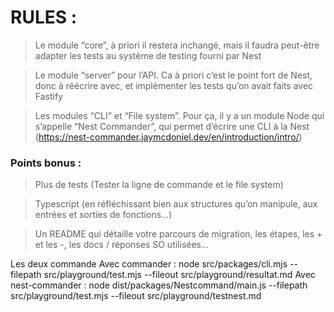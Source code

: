 # RULES :

> Le module “core”, à priori il restera inchangé, mais il faudra peut-être adapter les tests au système de testing fourni par Nest

> Le module “server” pour l’API. Ca à priori c’est le point fort de Nest, donc à réécrire avec, et implémenter les tests qu’on avait faits avec Fastify

> Les modules “CLI” et “File system”. Pour ça, il y a un module Node qui s’appelle “Nest Commander”, qui permet d’écrire une CLI à la Nest (https://nest-commander.jaymcdoniel.dev/en/introduction/intro/)

### Points bonus :

> Plus de tests (Tester la ligne de commande et le file system)

> Typescript (en réfléchissant bien aux structures qu’on manipule, aux entrées et sorties de fonctions...)

> Un README qui détaille votre parcours de migration, les étapes, les + et les -, les docs / réponses SO utilisées...

Les deux commande
Avec commander :
node src/packages/cli.mjs --filepath src/playground/test.mjs --fileout src/playground/resultat.md
Avec nest-commander :
node dist/packages/Nestcommand/main.js --filepath src/playground/test.mjs --fileout src/playground/testnest.md
